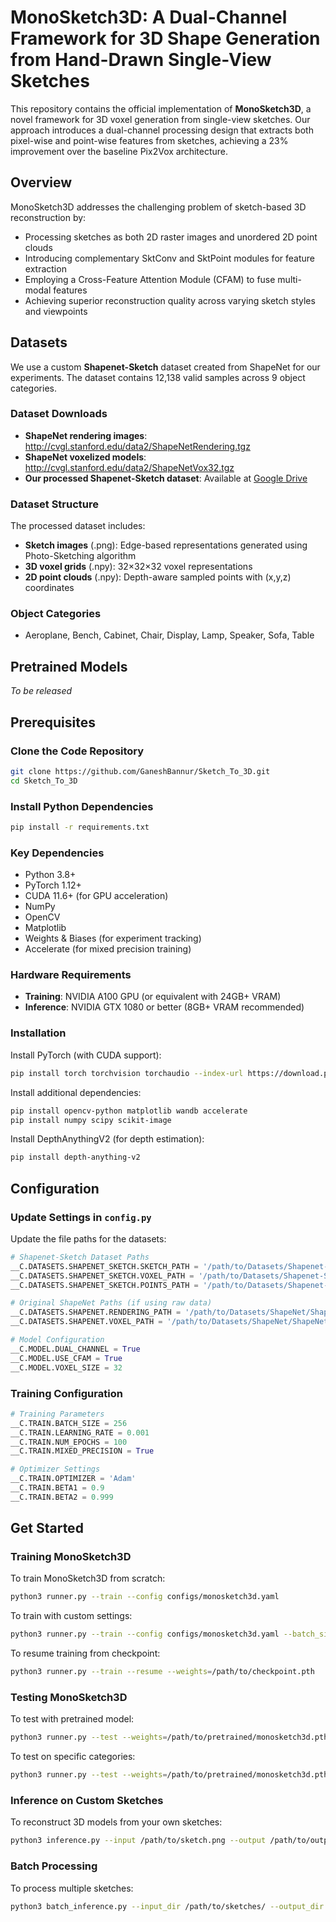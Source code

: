 # MonoSketch3D: A Dual-Channel Framework for 3D Shape Generation from Hand-Drawn Single-View Sketches

This repository contains the official implementation of **MonoSketch3D**, a novel framework for 3D voxel generation from single-view sketches. Our approach introduces a dual-channel processing design that extracts both pixel-wise and point-wise features from sketches, achieving a 23% improvement over the baseline Pix2Vox architecture.

## Overview

MonoSketch3D addresses the challenging problem of sketch-based 3D reconstruction by:
- Processing sketches as both 2D raster images and unordered 2D point clouds
- Introducing complementary SktConv and SktPoint modules for feature extraction
- Employing a Cross-Feature Attention Module (CFAM) to fuse multi-modal features
- Achieving superior reconstruction quality across varying sketch styles and viewpoints

## Datasets

We use a custom **Shapenet-Sketch** dataset created from ShapeNet for our experiments. The dataset contains 12,138 valid samples across 9 object categories.

### Dataset Downloads
- **ShapeNet rendering images**: http://cvgl.stanford.edu/data2/ShapeNetRendering.tgz
- **ShapeNet voxelized models**: http://cvgl.stanford.edu/data2/ShapeNetVox32.tgz
- **Our processed Shapenet-Sketch dataset**: Available at [Google Drive](https://drive.google.com/file/d/1Bo_m4b2inA3AuGibV9R8S_sIZTOiE12V/view?usp=sharing)

### Dataset Structure
The processed dataset includes:
- **Sketch images** (.png): Edge-based representations generated using Photo-Sketching algorithm
- **3D voxel grids** (.npy): 32×32×32 voxel representations
- **2D point clouds** (.npy): Depth-aware sampled points with (x,y,z) coordinates

### Object Categories
- Aeroplane, Bench, Cabinet, Chair, Display, Lamp, Speaker, Sofa, Table

## Pretrained Models
*To be released*

## Prerequisites

### Clone the Code Repository
```bash
git clone https://github.com/GaneshBannur/Sketch_To_3D.git
cd Sketch_To_3D
```

### Install Python Dependencies
```bash
pip install -r requirements.txt
```

### Key Dependencies
- Python 3.8+
- PyTorch 1.12+
- CUDA 11.6+ (for GPU acceleration)
- NumPy
- OpenCV
- Matplotlib
- Weights & Biases (for experiment tracking)
- Accelerate (for mixed precision training)

### Hardware Requirements
- **Training**: NVIDIA A100 GPU (or equivalent with 24GB+ VRAM)
- **Inference**: NVIDIA GTX 1080 or better (8GB+ VRAM recommended)

### Installation

Install PyTorch (with CUDA support):
```bash
pip install torch torchvision torchaudio --index-url https://download.pytorch.org/whl/cu118
```

Install additional dependencies:
```bash
pip install opencv-python matplotlib wandb accelerate
pip install numpy scipy scikit-image
```

Install DepthAnythingV2 (for depth estimation):
```bash
pip install depth-anything-v2
```

## Configuration

### Update Settings in `config.py`

Update the file paths for the datasets:
```python
# Shapenet-Sketch Dataset Paths
__C.DATASETS.SHAPENET_SKETCH.SKETCH_PATH = '/path/to/Datasets/Shapenet-Sketch/sketches/%s/%s.png'
__C.DATASETS.SHAPENET_SKETCH.VOXEL_PATH = '/path/to/Datasets/Shapenet-Sketch/voxels/%s/%s_voxel.npy'
__C.DATASETS.SHAPENET_SKETCH.POINTS_PATH = '/path/to/Datasets/Shapenet-Sketch/points/%s/%s_points.npy'

# Original ShapeNet Paths (if using raw data)
__C.DATASETS.SHAPENET.RENDERING_PATH = '/path/to/Datasets/ShapeNet/ShapeNetRendering/%s/%s/rendering/%02d.png'
__C.DATASETS.SHAPENET.VOXEL_PATH = '/path/to/Datasets/ShapeNet/ShapeNetVox32/%s/%s/model.binvox'

# Model Configuration
__C.MODEL.DUAL_CHANNEL = True
__C.MODEL.USE_CFAM = True
__C.MODEL.VOXEL_SIZE = 32
```

### Training Configuration
```python
# Training Parameters
__C.TRAIN.BATCH_SIZE = 256
__C.TRAIN.LEARNING_RATE = 0.001
__C.TRAIN.NUM_EPOCHS = 100
__C.TRAIN.MIXED_PRECISION = True

# Optimizer Settings
__C.TRAIN.OPTIMIZER = 'Adam'
__C.TRAIN.BETA1 = 0.9
__C.TRAIN.BETA2 = 0.999
```

## Get Started

### Training MonoSketch3D
To train MonoSketch3D from scratch:
```bash
python3 runner.py --train --config configs/monosketch3d.yaml
```

To train with custom settings:
```bash
python3 runner.py --train --config configs/monosketch3d.yaml --batch_size 128 --lr 0.0005
```

To resume training from checkpoint:
```bash
python3 runner.py --train --resume --weights=/path/to/checkpoint.pth
```

### Testing MonoSketch3D
To test with pretrained model:
```bash
python3 runner.py --test --weights=/path/to/pretrained/monosketch3d.pth
```

To test on specific categories:
```bash
python3 runner.py --test --weights=/path/to/pretrained/monosketch3d.pth --categories chair,table,sofa
```

### Inference on Custom Sketches
To reconstruct 3D models from your own sketches:
```bash
python3 inference.py --input /path/to/sketch.png --output /path/to/output/ --weights /path/to/pretrained/monosketch3d.pth
```

### Batch Processing
To process multiple sketches:
```bash
python3 batch_inference.py --input_dir /path/to/sketches/ --output_dir /path/to/outputs/ --weights /path/to/pretrained/monosketch3d.pth
```
